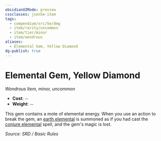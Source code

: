 ```yaml
---
obsidianUIMode: preview
cssclasses: json5e-item
tags:
  - compendium/src/5e/dmg
  - item/rarity/uncommon
  - item/tier/minor
  - item/wondrous
aliases:
  - Elemental Gem, Yellow Diamond
dg-publish: true
---
```

# Elemental Gem, Yellow Diamond
*Wondrous Item, minor, uncommon*  

- **Cost**: ⏤
- **Weight**: ⏤

This gem contains a mote of elemental energy. When you use an action to break the gem, an [earth elemental](compendium/bestiary/elemental/earth-elemental.md) is summoned as if you had cast the [conjure elemental](compendium/spells/conjure-elemental.md) spell, and the gem's magic is lost.

*Source: SRD / Basic Rules*